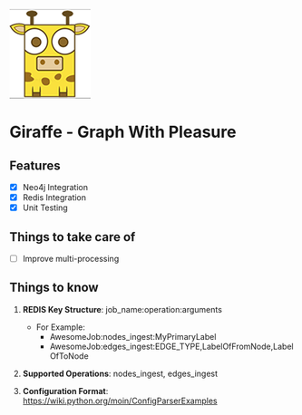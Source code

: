 ![alt text](resources/images/giraffe_page.png "Giraffe!")  
# Giraffe - Graph With Pleasure  
  
## Features  
- [x] Neo4j Integration  
- [x] Redis Integration  
- [x] Unit Testing  
  
## Things to take care of  
- [ ] Improve multi-processing

## Things to know
1. **REDIS Key Structure**: job_name:operation:arguments
    - For Example:
        - AwesomeJob:nodes_ingest:MyPrimaryLabel
        - AwesomeJob:edges_ingest:EDGE_TYPE,LabelOfFromNode,LabelOfToNode


2. **Supported Operations**: nodes_ingest, edges_ingest
3. **Configuration Format**: https://wiki.python.org/moin/ConfigParserExamples